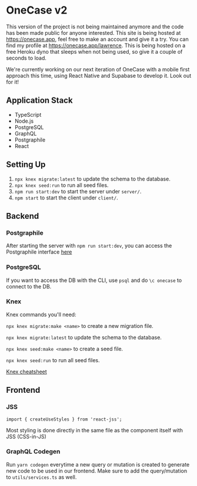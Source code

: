 # OneCase v2

This version of the project is not being maintained anymore and the code has been made public for anyone interested. This site is being hosted at https://onecase.app, feel free to make an account and give it a try. You can find my profile at https://onecase.app/lawrence. This is being hosted on a free Heroku dyno that sleeps when not being used, so give it a couple of seconds to load.

We're currently working on our next iteration of OneCase with a mobile first approach this time, using React Native and Supabase to develop it. Look out for it!

## Application Stack
- TypeScript
- Node.js
- PostgreSQL
- GraphQL
- Postgraphile
- React

## Setting Up

1. `npx knex migrate:latest` to update the schema to the database.
2. `npx knex seed:run` to run all seed files.
3. `npm run start:dev` to start the server under `server/`.
4. `npm start` to start the client under `client/`.

## Backend

### Postgraphile

After starting the server with `npm run start:dev`, you can access the Postgraphile interface [here](http://localhost:8080/graphiql)

### PostgreSQL

If you want to access the DB with the CLI, use `psql` and do `\c onecase` to connect to the DB.

### Knex

Knex commands you'll need:

`npx knex migrate:make <name>` to create a new migration file.

`npx knex migrate:latest` to update the schema to the database.

`npx knex seed:make <name>` to create a seed file.

`npx knex seed:run` to run all seed files.

[Knex cheatsheet](https://devhints.io/knex)

## Frontend

### JSS

`import { createUseStyles } from 'react-jss';`

Most styling is done directly in the same file as the component itself with JSS (CSS-in-JS)

### GraphQL Codegen

Run `yarn codegen` everytime a new query or mutation is created to generate new code to be used in our frontend. Make sure to add the query/mutation to `utils/services.ts` as well.
